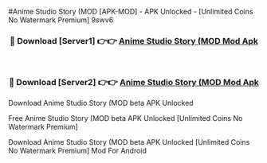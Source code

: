 #Anime Studio Story (MOD [APK-MOD] - APK Unlocked - [Unlimited Coins No Watermark Premium] 9swv6



<div align="center">

<h3>🔴 Download [Server1] 👉👉 <a href="https://momento.my/?title=Anime_Studio_Story_(MOD">Anime Studio Story (MOD Mod Apk</a></h3><br>

<h3>🔴 Download [Server2] 👉👉 <a href="https://momento.my/?title=Anime_Studio_Story_(MOD">Anime Studio Story (MOD Mod Apk</a></h3>
</div>



Download Anime Studio Story (MOD beta APK Unlocked

Free Anime Studio Story (MOD beta APK Unlocked [Unlimited Coins No Watermark Premium]

Download Anime Studio Story (MOD beta APK Unlocked [Unlimited Coins No Watermark Premium] Mod For Android
